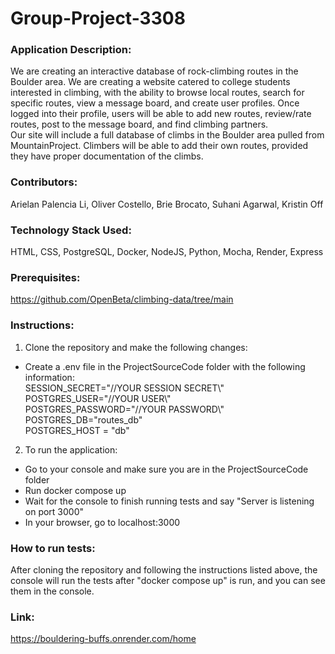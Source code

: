 # Group-Project-3308
### Application Description:   
We are creating an interactive database of rock-climbing routes in the Boulder area. We are creating a website catered to college students interested in climbing, with the ability to browse local routes, search for specific routes, view a message board, and create user profiles. Once logged into their profile, users will be able to add new routes, review/rate routes, post to the message board, and find climbing partners.  
Our site will include a full database of climbs in the Boulder area pulled from MountainProject. Climbers will be able to add their own routes, provided they have proper documentation of the climbs.  

### Contributors:   
Arielan Palencia Li, Oliver Costello, Brie Brocato, Suhani Agarwal, Kristin Off  

### Technology Stack Used:   
HTML, CSS, PostgreSQL, Docker, NodeJS, Python, Mocha, Render, Express  

### Prerequisites:  
https://github.com/OpenBeta/climbing-data/tree/main  

### Instructions:
1. Clone the repository and make the following changes:  
  - Create a .env file in the ProjectSourceCode folder with the following information:  
      SESSION_SECRET="//YOUR SESSION SECRET\\"  
      POSTGRES_USER="//YOUR USER\\"  
      POSTGRES_PASSWORD="//YOUR PASSWORD\\"
      POSTGRES_DB="routes_db"  
      POSTGRES_HOST = "db"  
2. To run the application:  
- Go to your console and make sure you are in the ProjectSourceCode folder  
- Run docker compose up  
- Wait for the console to finish running tests and say "Server is listening on port 3000"  
- In your browser, go to localhost:3000  

### How to run tests:  
After cloning the repository and following the instructions listed above, the console will run the tests after "docker compose up" is run, and you can see them in the console.  

### Link:   
https://bouldering-buffs.onrender.com/home  


